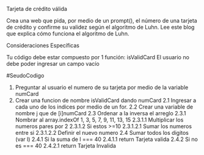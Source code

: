 Tarjeta de crédito válida

Crea una web que pida, por medio de un prompt(), el número de una tarjeta de crédito y confirme su validez según el algoritmo de Luhn. Lee este blog que explica cómo funciona el algoritmo de Luhn.

Consideraciones Específicas

Tu código debe estar compuesto por 1 función: isValidCard
El usuario no debe poder ingresar un campo vacío

#SeudoCodigo

1. Preguntar al usuario el numero de su tarjeta por medio de la variable numCard
2. Crear una funcion de nombre isValidCard dando numCard
  2.1 Ingresar a cada uno de los indices por medio de un for.
  2.2 Crear una variable de nombre j que de [i]numCard
  2.3 Ordenar a la inversa el arreglo
    2.3.1 Nombrar al array.indexOf 1, 3, 5, 7, 9, 11, 13, 15
      2.3.1.1 Multiplicar los numeros pares por 2
      2.3.1.2 Si estos >=10
        2.3.1.2.1 Sumar los numeros entre si
        2.3.1.2.2 Definir el nuevo numero
  2.4 Sumar todos los digitos (var l)
    2.4.1 Si la suma de l === 40
      2.4.1.1 return Tarjeta valida
    2.4.2 Si no es === 40
      2.4.2.1 return Tarjeta Invalida
  
